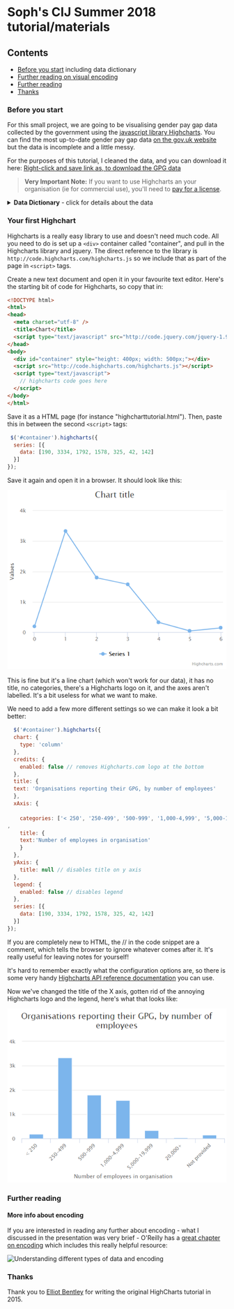 # Soph's CIJ Summer 2018 tutorial/materials

## Contents
* [Before you start](#before-you-start) including data dictionary
* [Further reading on visual encoding](#more-info-about-encoding)
* [Further reading](#further-reading)
* [Thanks](#thanks)

### Before you start
For this small project, we are going to be visualising gender pay gap data collected by the government using the [javascript library Highcharts](https://www.highcharts.com/ "Highcharts"). You can find the most up-to-date gender pay gap data [on the gov.uk website](https://gender-pay-gap.service.gov.uk/ "Gender Pay Gap Statistics") but the data is incomplete and a little messy.

For the purposes of this tutorial, I cleaned the data, and you can download it here: [Right-click and save link as, to download the GPG data](https://raw.githubusercontent.com/sophiewarnes/sophiewarnes.github.io/master/Training/Files/clean-gpg-data.csv "UK Gender Pay Gap Data")

> **Very Important Note:** If you want to use Highcharts an your organisation (ie for commercial use), you'll need to [pay for a license](http://www.highcharts.com/products/highcharts "Pay for a HighCharts license").

<details> 
 <Summary><strong>Data Dictionary</strong> - click for details about the data</Summary>

The file `clean-gpg-data.csv` contains one row for every company which submitted data to the government regarding their gender pay gap. For the hourly comparison columns, a minus value means women have higher pay, and a positive value means men have higher pay. The column headings are:
<ul>
<li> <strong>CompanyName:</strong> The name of the company.</li>
<li> <strong>Address:</strong> Full address where possible, including postcodes.</li>
<li> <strong>CompanyNumber:</strong> The company number as registered at [Companies House](https://www.>gov.uk/government/organisations/companies-house "Companies House").</li>
<li> <strong>SicCodes:</strong> The Standard Industrial Classification code (for more information, all SIC codes are [listed on Companies House here](https://resources.companieshouse.gov.uk/sic/ "(SIC) Code List").</li>
<li> <strong>DiffMeanHourlyPercent:</strong> Mean pay gap between men and women.</li>
<li> <strong>DiffMedianHourlyPercent:</strong> Median pay gap between men and women.</li>
<li> <strong>DiffMeanBonusPercent:</strong> Mean bonus pay gap between men and women.</li>
<li> <strong>DiffMedianBonusPercent:</strong> Median bonus pay gap between men and women.</li>
<li> <strong>MaleBonusPercent:</strong> The proportion of men in the organisation receiving a bonus payment.</li>
<li> <strong>FemaleBonusPercent:</strong> The proportion of women in the organisation receiving a bonus payment.</li>
<li> <strong>MaleLowerQuartile:</strong> The proportion of men with salaries in the lower quartile (paid below the 25th percentile point).</li>
<li> <strong>FemaleLowerQuartile:</strong> The proportion of women with salaries in the lower quartile (paid below the 25th percentile point).</li>
<li> <strong>MaleLowerMiddleQuartile:</strong> The proportion of men with salaries in the lower middle quartile (paid above the 25th percentile point and at or below the median).</li>
<li> <strong>FemaleLowerMiddleQuartile:</strong> The proportion of women with salaries in the lower middle quartile (paid above the 25th percentile point and at or below the median).</li>
<li> <strong>MaleUpperMiddleQuartile:</strong> The proportion of men with salaries in the upper middle quartile (paid above the median and at or below the 75th percentile point).</li>
<li> <strong>FemaleUpperMiddleQuartile:</strong> The proportion of women with salaries in the upper middle quartile (paid above the median and at or below the 75th percentile point).</li>
<li> <strong>MaleTopQuartile:</strong> The proportion of men with salaries in the top quartile of the whole organisation (paid above the 75th percentile point).</li>
<li> <strong>FemaleTopQuartile:</strong> The proportion of women with salaries in the top quartile of the whole organisation (paid above the 75th percentile point).</li>
<li> <strong>EmployerSize:</strong> The number of employees the company has. These are in buckets, such as 250 to 499 and 500 to 999.</li>
<li> <strong>SubmittedAfterDeadline:</strong> A Boolean (TRUE or FALSE) value indicating whether it was submitted after the deadline or before.</li>
</ul>
</details>

### Your first Highchart

Highcharts is a really easy library to use and doesn't need much code. All you need to do is set up a `<div>` container called "container", and pull in the Highcharts library and jquery. The direct reference to the library is `http://code.highcharts.com/highcharts.js` so we include that as part of the page in `<script>` tags.

Create a new text document and open it in your favourite text editor. Here's the starting bit of code for Highcharts, so copy that in:
```html
<!DOCTYPE html>
<html>
<head>
  <meta charset="utf-8" />
  <title>Chart</title>
  <script type="text/javascript" src="http://code.jquery.com/jquery-1.9.1.js"></script>
</head>
<body>
  <div id="container" style="height: 400px; width: 500px;"></div>
  <script src="http://code.highcharts.com/highcharts.js"></script>
  <script type="text/javascript">
    // highcharts code goes here
  </script>
</body>
</html>
```

Save it as a HTML page (for instance "highcharttutorial.html"). Then, paste this in between the second `<script>` tags:
```javascript
 $('#container').highcharts({
  series: [{
    data: [190, 3334, 1792, 1578, 325, 42, 142]
  }]
});
```
 
Save it again and open it in a browser. It should look like this:

![Basic Highchart chart 1](https://raw.githubusercontent.com/sophiewarnes/sophiewarnes.github.io/master/Training/Files/first-chart.PNG "Basic Highcharts chart")

This is fine but it's a line chart (which won't work for our data), it has no title,  no categories, there's a Highcharts logo on it, and the axes aren't labelled. It's a bit useless for what we want to make.

We need to add a few more different settings so we can make it look a bit better:

```javascript
  $('#container').highcharts({
  chart: {
    type: 'column'
  },
  credits: {
    enabled: false // removes Highcharts.com logo at the bottom
  },
  title: {
  text: 'Organisations reporting their GPG, by number of employees'
  },
  xAxis: {

    categories: ['< 250', '250-499', '500-999', '1,000-4,999', '5,000-19,999', '20,000+', 'Not provided']
,
    title: {
    text:'Number of employees in organisation'
    }
  },
  yAxis: {
    title: null // disables title on y axis
  },
  legend: {
    enabled: false // disables legend
  },
  series: [{
    data: [190, 3334, 1792, 1578, 325, 42, 142]
  }]
});
```

If you are completely new to HTML, the // in the code snippet are a comment, which tells the browser to ignore whatever comes after it. It's really useful for leaving notes for yourself!

It's hard to remember exactly what the configuration options are, so there is some very handy [Highcharts API reference documentation](http://api.highcharts.com/highcharts) you can use.

Now we've changed the title of the X axis, gotten rid of the annoying Highcharts logo and the legend, here's what that looks like:

![Highcharts column chart with X axis title](https://raw.githubusercontent.com/sophiewarnes/sophiewarnes.github.io/master/Training/Files/second-chart.PNG "Highcharts column chart with X axis title")

### Further reading

#### More info about encoding

If you are interested in reading any further about encoding - what I discussed in the presentation was very brief - O'Reilly has a [great chapter on encoding](https://www.oreilly.com/library/view/designing-data-visualizations/9781449314774/ch04.html "Designing Data Visualizations: Choose Appropriate Visual Encodings") which includes this really helpful resource:

![Understanding different types of data and encoding](https://www.oreilly.com/library/view/designing-data-visualizations/9781449314774/httpatomoreillycomsourceoreillyimages898026.png "Understanding different types of data and encoding")


### Thanks
Thank you to [Elliot Bentley](https://twitter.com/elliot_bentley "@Elliot_Bentley on Twitter") for writing the original HighCharts tutorial in 2015.
